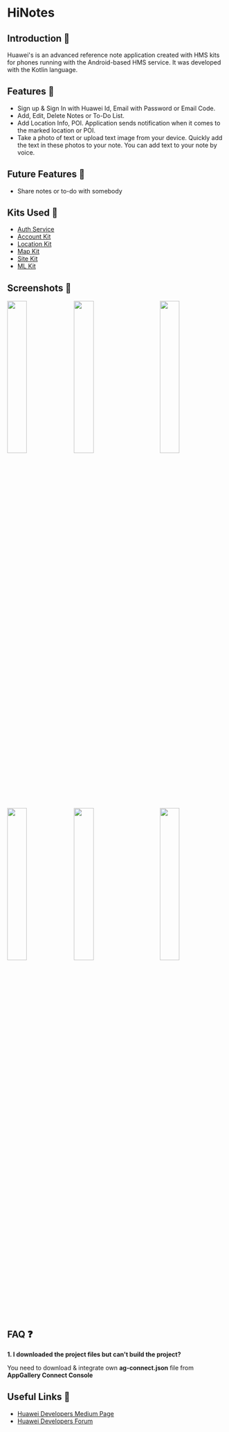 # HiNotes

## Introduction :notebook_with_decorative_cover:
Huawei's is an advanced reference note application created with HMS kits for phones running with the Android-based HMS service. It was developed with the Kotlin language.

## Features :milky_way:
- Sign up & Sign In with Huawei Id, Email with Password or Email Code.
- Add, Edit, Delete Notes or To-Do List.
- Add Location Info, POI. Application sends notification when it comes to the marked location or POI.
- Take a photo of text or upload text image from your device. Quickly add the text in these photos to your note. You can add text to your note by voice.

## Future Features :telescope:
* Share notes or to-do with somebody

## Kits Used :wrench:
* [Auth Service](https://developer.huawei.com/consumer/en/doc/development/AppGallery-connect-Guides/agc-auth-service-introduction)
* [Account Kit](https://developer.huawei.com/consumer/en/doc/development/HMSCore-Guides/introduction-0000001050048870)
* [Location Kit](https://developer.huawei.com/consumer/en/doc/development/HMSCore-Guides/introduction-0000001050706106)
* [Map Kit](https://developer.huawei.com/consumer/en/doc/development/HMSCore-Guides/android-sdk-introduction-0000001050158633)
* [Site Kit](https://developer.huawei.com/consumer/en/doc/development/HMSCore-Guides/android-sdk-introduction-0000001050158571)
* [ML Kit](https://developer.huawei.com/consumer/en/doc/development/HMSCore-Guides/service-introduction-0000001050040017)

## Screenshots :iphone:
<div>
<img src="https://user-images.githubusercontent.com/11235344/88550102-cbd21200-d029-11ea-9499-4341c63175f7.jpg" width="30%" height="30%" align="left">
<img src="https://user-images.githubusercontent.com/11235344/88550120-d4c2e380-d029-11ea-9c70-29f01681141f.jpg" width="30%" height="30%" align="center">
<img src="https://user-images.githubusercontent.com/11235344/88550272-0c319000-d02a-11ea-89eb-35e9f0e4f15b.jpg" width="30%" height="30%" align="right">
<img src="https://user-images.githubusercontent.com/11235344/88550312-1b184280-d02a-11ea-8a87-1230dde58a36.jpg" width="30%" height="30%" align="left">
<img src="https://user-images.githubusercontent.com/11235344/88552784-29b42900-d02d-11ea-9ee7-47dd081133ad.gif" width="30%" height="30%" align="center">
<img src="https://user-images.githubusercontent.com/11235344/88552819-32a4fa80-d02d-11ea-8095-0ecb053a8128.gif" width="30%" height="30%" align="right">
</div>


## FAQ :question:
**1. I downloaded the project files but can't build the project?**

You need to download & integrate own **ag-connect.json** file from **AppGallery Connect Console**
## Useful Links :link:
* [Huawei Developers Medium Page](https://medium.com/huawei-developers)
* [Huawei Developers Forum](https://forums.developer.huawei.com/forumPortal/en/home)
